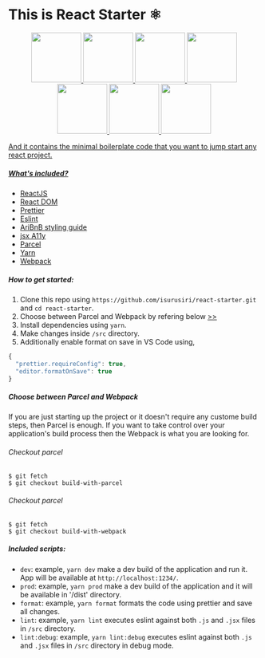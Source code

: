 # This is React Starter ⚛️  

<div align="center">
  <a href="https://github.com/webpack/webpack">
    <img  width="100" height="100" src="https://arcweb.co/wp-content/uploads/2016/10/react-logo-1000-transparent.png" />
    <img width="100" height="100" src="https://prettier.io/icon.png" />
    <img widht="100" height="100" src="https://eslint.org/img/logo.svg" />
    <img widht="100" height="100" src="http://pluspng.com/img-png/airbnb-logo-png-png-ico-512.png" />
    <img widht="100" height="100" src="https://visual-regresion-testing.firebaseapp.com/parceljs.c11a4bd0.png" />
    <img widht="100" height="100" src="https://avatars3.githubusercontent.com/u/22247014?s=400&v=4" />
    <img widht="100" height="100" src="https://github.com/webpack/media/blob/master/logo/icon.png" /?
  </a>
</div>

And it contains the minimal boilerplate code that you want to jump start any react project.  

##### What's included?  
- [ReactJS](https://reactjs.org/)  
- [React DOM](https://reactjs.org/docs/react-dom.html)  
- [Prettier](https://prettier.io/)
- [Eslint](https://eslint.org/)    
- [AriBnB styling guide](https://github.com/airbnb/javascript)
- [jsx A11y](https://github.com/evcohen/eslint-plugin-jsx-a11y)  
- [Parcel](https://parceljs.org/)  
- [Yarn](https://yarnpkg.com/en/)  
- [Webpack](https://webpack.js.org/)

##### How to get started:
1. Clone this repo using `https://github.com/isurusiri/react-starter.git` and `cd react-starter`.  
2. Choose between Parcel and Webpack by refering below [>>](https://github.com/isurusiri/react-starter/tree/build-with-webpack#choose-between-parcel-and-webpack)
3. Install dependencies using `yarn`.  
4. Make changes inside `/src` directory.  
5. Additionally enable format on save in VS Code using, 
```javascript
{
  "prettier.requireConfig": true,
  "editor.formatOnSave": true
}
```  

##### Choose between Parcel and Webpack  
If you are just starting up the project or it doesn't require any custome build steps, then Parcel is enough. If you want to take control over your application's build process then the Webpack is what you are looking for.   

###### Checkout parcel
```
$ git fetch
$ git checkout build-with-parcel
```  
###### Checkout parcel
```
$ git fetch
$ git checkout build-with-webpack
```  

##### Included scripts:
- `dev`: example, `yarn dev` make a dev build of the application and run it. App will be available at `http://localhost:1234/`.  
- `prod`: example, `yarn prod` make a dev build of the application and it will be available in '/dist' directory.  
- `format`: example, `yarn format` formats the code using prettier and save all changes.  
- `lint`: example, `yarn lint` executes eslint against both `.js` and `.jsx` files in `/src` directory.  
- `lint:debug`: example, `yarn lint:debug` executes eslint against both `.js` and `.jsx` files in `/src` directory in debug mode.


